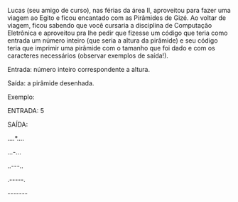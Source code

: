 Lucas (seu amigo de curso), nas férias da área II, aproveitou para fazer uma viagem ao Egito e ficou encantado com as Pirâmides de Gizé. Ao voltar de viagem, ficou sabendo que você cursaria a disciplina de Computação Eletrônica e aproveitou pra lhe pedir
que fizesse um código que teria como entrada um número inteiro (que seria a altura da pirâmide) e seu código teria que imprimir uma pirâmide com o tamanho que foi dado e com os caracteres necessários (observar exemplos de saída!).

Entrada: número inteiro correspondente a altura.

Saída: a pirâmide desenhada.

Exemplo:

ENTRADA: 5

SAÍDA:

....*....

...*-*...

..*---*..

.*-----*.

*-------*
